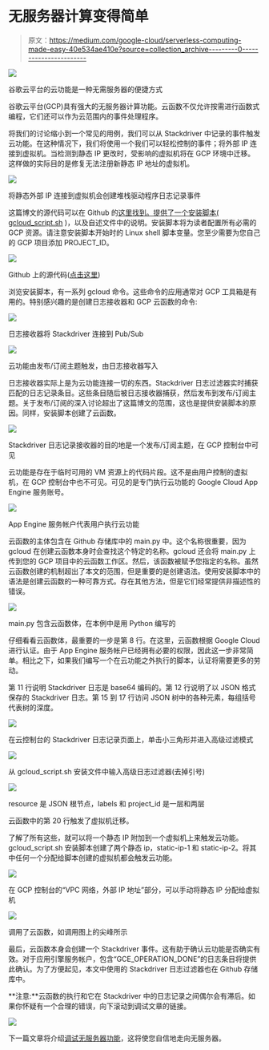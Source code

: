 # 无服务器计算变得简单

> 原文：<https://medium.com/google-cloud/serverless-computing-made-easy-40e534ae410e?source=collection_archive---------0----------------------->

![](img/e50571c2a130cea1e8a6541288493da3.png)

谷歌云平台的云功能是一种无需服务器的便捷方式

谷歌云平台(GCP)具有强大的无服务器计算功能。云函数不仅允许按需进行函数式编程，它们还可以作为云范围内的事件处理程序。

将我们的讨论缩小到一个常见的用例，我们可以从 Stackdriver 中记录的事件触发云功能。在这种情况下，我们将使用一个我们可以轻松控制的事件；将外部 IP 连接到虚拟机。当检测到静态 IP 更改时，受影响的虚拟机将在 GCP 环境中迁移。这样做的实际目的是修复无法注册新静态 IP 地址的虚拟机。

![](img/f4e15c53224b3ae2a4612eb3533942cc.png)

将静态外部 IP 连接到虚拟机会创建堆栈驱动程序日志记录事件

这篇博文的源代码可以在 Github 的[这里找到。提供了一个安装脚本(](https://github.com/waheedbrown/serverless) [gcloud_script.sh](https://github.com/waheedbrown/serverless/blob/master/gcloud_script.sh) )，以及自述文件中的说明。安装脚本将为读者配置所有必需的 GCP 资源。请注意安装脚本开始时的 Linux shell 脚本变量。您至少需要为您自己的 GCP 项目添加 PROJECT_ID。

![](img/be28279b16f4df6db056587dc6d3632d.png)

Github 上的源代码([点击这里](https://github.com/waheedbrown/serverless))

浏览安装脚本，有一系列 gcloud 命令。这些命令的应用通常对 GCP 工具箱是有用的。特别感兴趣的是创建日志接收器和 GCP 云函数的命令:

![](img/6381696060e34b46a2b6932fa89c4ee2.png)

日志接收器将 Stackdriver 连接到 Pub/Sub

![](img/e5af0cd993339a695bdc93c143f0b961.png)

云功能由发布/订阅主题触发，由日志接收器写入

日志接收器实际上是为云功能连接一切的东西。Stackdriver 日志过滤器实时捕获匹配的日志记录条目。这些条目随后被日志接收器捕获，然后发布到发布/订阅主题。关于发布/订阅的深入讨论超出了这篇博文的范围，这也是提供安装脚本的原因。同样，安装脚本创建了云函数。

![](img/5cde18f51f6efde889daff6b48093c23.png)

Stackdriver 日志记录接收器的目的地是一个发布/订阅主题，在 GCP 控制台中可见

云功能是存在于临时可用的 VM 资源上的代码片段。这不是由用户控制的虚拟机，在 GCP 控制台中也不可见。可见的是专门执行云功能的 Google Cloud App Engine 服务账号。

![](img/b74c7034928b51dbbb6e6ebe04b7d561.png)

App Engine 服务帐户代表用户执行云功能

云函数的主体包含在 Github 存储库中的 main.py 中。这个名称很重要，因为 gcloud 在创建云函数本身时会查找这个特定的名称。gcloud 还会将 main.py 上传到您的 GCP 项目中的云函数工作区。然后，该函数被赋予您指定的名称。虽然云函数创建的机制超出了本文的范围，但是重要的是创建语法。使用安装脚本中的语法是创建云函数的一种可靠方式。存在其他方法，但是它们经常提供非描述性的错误。

![](img/8bb857598e923e4a18284bde20d7d5f4.png)

main.py 包含云函数体，在本例中是用 Python 编写的

仔细看看云函数体，最重要的一步是第 8 行。在这里，云函数根据 Google Cloud 进行认证。由于 App Engine 服务帐户已经拥有必要的权限，因此这一步非常简单。相比之下，如果我们编写一个在云功能之外执行的脚本，认证将需要更多的劳动。

第 11 行说明 Stackdriver 日志是 base64 编码的。第 12 行说明了以 JSON 格式保存的 Stackdriver 日志。第 15 到 17 行访问 JSON 树中的各种元素，每组括号代表树的深度。

![](img/20e492a2b887c7959cb92d82ad116c17.png)

在云控制台的 Stackdriver 日志记录页面上，单击小三角形并进入高级过滤模式

![](img/86ca4a0126f153d8092a47f88d88c06b.png)

从 gcloud_script.sh 安装文件中输入高级日志过滤器(去掉引号)

![](img/006e3a1f0d6b092fa44c2dea28343eef.png)

resource 是 JSON 根节点，labels 和 project_id 是一层和两层

云函数中的第 20 行触发了虚拟机迁移。

了解了所有这些，就可以将一个静态 IP 附加到一个虚拟机上来触发云功能。gcloud_script.sh 安装脚本创建了两个静态 ip，static-ip-1 和 static-ip-2。将其中任何一个分配给脚本创建的虚拟机都会触发云功能。

![](img/f4e15c53224b3ae2a4612eb3533942cc.png)

在 GCP 控制台的“VPC 网络，外部 IP 地址”部分，可以手动将静态 IP 分配给虚拟机

![](img/e1ca4f23ba6cf3ac1d0d2f13af18005f.png)

调用了云函数，如调用图上的尖峰所示

最后，云函数本身会创建一个 Stackdriver 事件。这有助于确认云功能是否确实有效。对于应用引擎服务帐户，包含“GCE_OPERATION_DONE”的日志条目将提供此确认。为了方便起见，本文中使用的 Stackdriver 日志过滤器也在 Github 存储库中。

**注意:**云函数的执行和它在 Stackdriver 中的日志记录之间偶尔会有滞后。如果你怀疑有一个合理的错误，向下滚动到调试文章的链接。

![](img/7ce1e627286d58f4621e19a68c159013.png)

下一篇文章将介绍[调试无服务器功能](/google-cloud/debugging-serverless-functions-53f99a7f3cb2)，这将使您自信地走向无服务器。